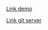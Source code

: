 
[Link demo](https://friendly-volhard-27e026.netlify.app/)

[Link git server](https://github.com/nguyen-tien-tai12112001/server-conduit)
